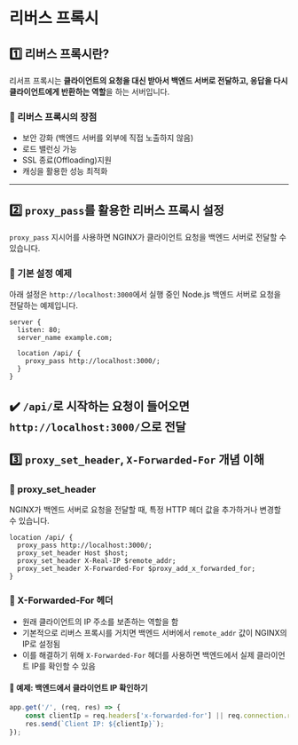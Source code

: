 # 리버스 프록시
## 1️⃣ 리버스 프록시란?
리서프 프록시는 **클라이언트의 요청을 대신 받아서 백엔드 서버로 전달하고, 응답을 다시 클라이언트에게 반환하는 역할**을 하는 서버입니다.

### 🔹 리버스 프록시의 장점
- 보안 강화 (백엔드 서버를 외부에 직접 노출하지 않음)
- 로드 밸런싱 가능
- SSL 종료(Offloading)지원
- 캐싱을 활용한 성능 최적화
---

## 2️⃣ `proxy_pass`를 활용한 리버스 프록시 설정
`proxy_pass` 지시어를 사용하면 NGINX가 클라이언트 요청을 백엔드 서버로 전달할 수 있습니다.
### 🔹 기본 설정 예제
아래 설정은 `http://localhost:3000`에서 실행 중인 Node.js 백엔드 서버로 요청을 전달하는 예제입니다.
```nginx
server {
  listen: 80;
  server_name example.com;

  location /api/ {
    proxy_pass http://localhost:3000/;
  }
}
```
✔️ `/api/`로 시작하는 요청이 들어오면 `http://localhost:3000/`으로 전달
---

## 3️⃣ `proxy_set_header`, `X-Forwarded-For` 개념 이해
### 🔹 proxy_set_header
NGINX가 백엔드 서버로 요청을 전달할 때, 특정 HTTP 헤더 값을 추가하거나 변경할 수 있습니다.
```nginx
location /api/ {
  proxy_pass http://localhost:3000/;
  proxy_set_header Host $host;
  proxy_set_header X-Real-IP $remote_addr;
  proxy_set_header X-Forwarded-For $proxy_add_x_forwarded_for;
}
```
### 🔹 X-Forwarded-For 헤더
- 원래 클라이언트의 IP 주소를 보존하는 역할을 함
- 기본적으로 리버스 프록시를 거치면 백엔드 서버에서 `remote_addr` 값이 NGINX의 IP로 설정됨
- 이를 해결하기 위해 `X-Forwarded-For` 헤더를 사용하면 백엔드에서 실제 클라이언트 IP를 확인할 수 있음

#### 🧐 예제: 백엔드에서 클라이언트 IP 확인하기
```js
app.get('/', (req, res) => {
    const clientIp = req.headers['x-forwarded-for'] || req.connection.remoteAddress;
    res.send(`Client IP: ${clientIp}`);
});
```